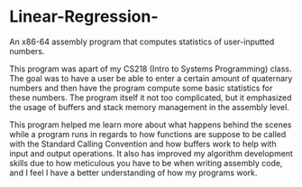 # Linear-Regression-
An x86-64 assembly program that computes statistics of user-inputted numbers.

This program was apart of my CS218 (Intro to Systems Programming) class. The goal was to have a user be able to enter a certain amount of quaternary numbers and then have the program compute some basic statistics for these numbers. The program itself it not too complicated, but it emphasized the usage of buffers and stack memory management in the assembly level.

This program helped me learn more about what happens behind the scenes while a program runs in regards to how functions are suppose to be called with the Standard Calling Convention and how buffers work to help with input and output operations. It also has improved my algorithm development skills due to how meticulous you have to be when writing assembly code, and I feel I have a better understanding of how my programs work.
